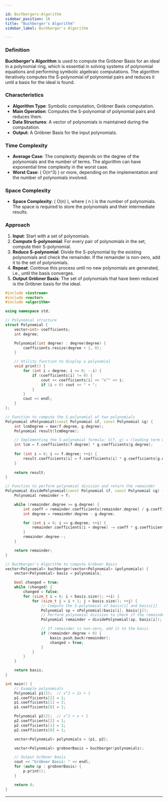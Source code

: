 ```yaml
---

id: Buchbergers-Algorithm  
sidebar_position: 18  
title: "Buchberger's Algorithm"  
sidebar_label: Buchberger's Algorithm  

---
```


### Definition

**Buchberger's Algorithm** is used to compute the Gröbner Basis for an ideal in a polynomial ring, which is essential in solving systems of polynomial equations and performing symbolic algebraic computations. The algorithm iteratively computes the S-polynomial of polynomial pairs and reduces it until a basis for the ideal is found.

### Characteristics

- **Algorithm Type**: Symbolic computation, Gröbner Basis computation.
- **Main Operation**: Computes the S-polynomial of polynomial pairs and reduces them.
- **Data Structures**: A vector of polynomials is maintained during the computation.
- **Output**: A Gröbner Basis for the input polynomials.

### Time Complexity

- **Average Case**: The complexity depends on the degree of the polynomials and the number of terms. The algorithm can have exponential time complexity in the worst case.
- **Worst Case**: \( O(n^3) \) or more, depending on the implementation and the number of polynomials involved.

### Space Complexity

- **Space Complexity**: \( O(n) \), where \( n \) is the number of polynomials. The space is required to store the polynomials and their intermediate results.

### Approach

1. **Input**: Start with a set of polynomials.
2. **Compute S-polynomial**: For every pair of polynomials in the set, compute their S-polynomial.
3. **Reduce S-polynomial**: Divide the S-polynomial by the existing polynomials and check the remainder. If the remainder is non-zero, add it to the set of polynomials.
4. **Repeat**: Continue this process until no new polynomials are generated, i.e., until the basis converges.
5. **Output Gröbner Basis**: The set of polynomials that have been reduced is the Gröbner basis for the ideal.

```cpp
#include <iostream>
#include <vector>
#include <algorithm>

using namespace std;

// Polynomial structure
struct Polynomial {
    vector<int> coefficients;
    int degree;

    Polynomial(int degree) : degree(degree) {
        coefficients.resize(degree + 1, 0);
    }

    // Utility function to display a polynomial
    void print() {
        for (int i = degree; i >= 0; --i) {
            if (coefficients[i] != 0) {
                cout << coefficients[i] << "x^" << i;
                if (i > 0) cout << " + ";
            }
        }
        cout << endl;
    }
};

// Function to compute the S-polynomial of two polynomials
Polynomial sPolynomial(const Polynomial &f, const Polynomial &g) {
    int lcmDegree = max(f.degree, g.degree);
    Polynomial result(lcmDegree);

    // Implementing the S-polynomial formula: S(f, g) = (leading term of g / leading term of f) * f - (leading term of f / leading term of g) * g
    int lcm = f.coefficients[f.degree] * g.coefficients[g.degree];
    
    for (int i = 0; i <= f.degree; ++i) {
        result.coefficients[i] = f.coefficients[i] * g.coefficients[g.degree] - g.coefficients[i] * f.coefficients[f.degree];
    }
    
    return result;
}

// Function to perform polynomial division and return the remainder
Polynomial dividePolynomial(const Polynomial &f, const Polynomial &g) {
    Polynomial remainder = f;

    while (remainder.degree >= g.degree) {
        int coeff = remainder.coefficients[remainder.degree] / g.coefficients[g.degree];
        int degree = remainder.degree - g.degree;

        for (int i = 0; i <= g.degree; ++i) {
            remainder.coefficients[i + degree] -= coeff * g.coefficients[i];
        }
        remainder.degree--;
    }

    return remainder;
}

// Buchberger's Algorithm to compute Gröbner Basis
vector<Polynomial> buchberger(vector<Polynomial> &polynomials) {
    vector<Polynomial> basis = polynomials;

    bool changed = true;
    while (changed) {
        changed = false;
        for (size_t i = 0; i < basis.size(); ++i) {
            for (size_t j = i + 1; j < basis.size(); ++j) {
                // Compute the S-polynomial of basis[i] and basis[j]
                Polynomial sp = sPolynomial(basis[i], basis[j]);
                // Perform polynomial division to check if the remainder is zero
                Polynomial remainder = dividePolynomial(sp, basis[i]);

                // If remainder is non-zero, add it to the basis
                if (remainder.degree > 0) {
                    basis.push_back(remainder);
                    changed = true;
                }
            }
        }
    }

    return basis;
}

int main() {
    // Example polynomials
    Polynomial p1(2);  // x^2 + 2x + 1
    p1.coefficients[2] = 1;
    p1.coefficients[1] = 2;
    p1.coefficients[0] = 1;

    Polynomial p2(2);  // x^2 + x + 1
    p2.coefficients[2] = 1;
    p2.coefficients[1] = 1;
    p2.coefficients[0] = 1;

    vector<Polynomial> polynomials = {p1, p2};

    vector<Polynomial> grobnerBasis = buchberger(polynomials);

    // Output Gröbner Basis
    cout << "Gröbner Basis: " << endl;
    for (auto &p : grobnerBasis) {
        p.print();
    }

    return 0;
}
```
---
